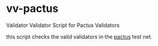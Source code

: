 # vv-pactus
Validator Validator Script for Pactus Validators

this script checks the valid validators in the [pactus](https://www.pactus.org) test net.
